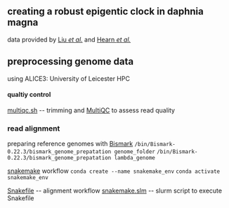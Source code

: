 ## creating a robust epigentic clock in daphnia magna

data provided by [Liu *et al.*](https://doi.org/10.1186/s13072-025-00580-y) and [Hearn *et al.*](https://doi.org/10.1186/s13072-020-00379-z)

## preprocessing genome data
using ALICE3: University of Leicester HPC

#### qualtiy control 
[multiqc.sh](docs/multiqc.sh) -- trimming and [MultiQC](https://seqera.io/multiqc/) to assess read quality

### read alignment
preparing reference genomes with [Bismark](https://github.com/FelixKrueger/Bismark)
`/bin/Bismark-0.22.3/bismark_genome_prepatation genome_folder`
`/bin/Bismark-0.22.3/bismark_genome_prepatation lambda_genome`

[snakemake](https://snakemake.github.io/) workflow
`conda create --name snakemake_env`
`conda activate snakemake_env `

[Snakefile](docs/Snakefile) -- alignment workflow
[snakemake.slm](docs/snakemake.slm) -- slurm script to execute Snakefile
